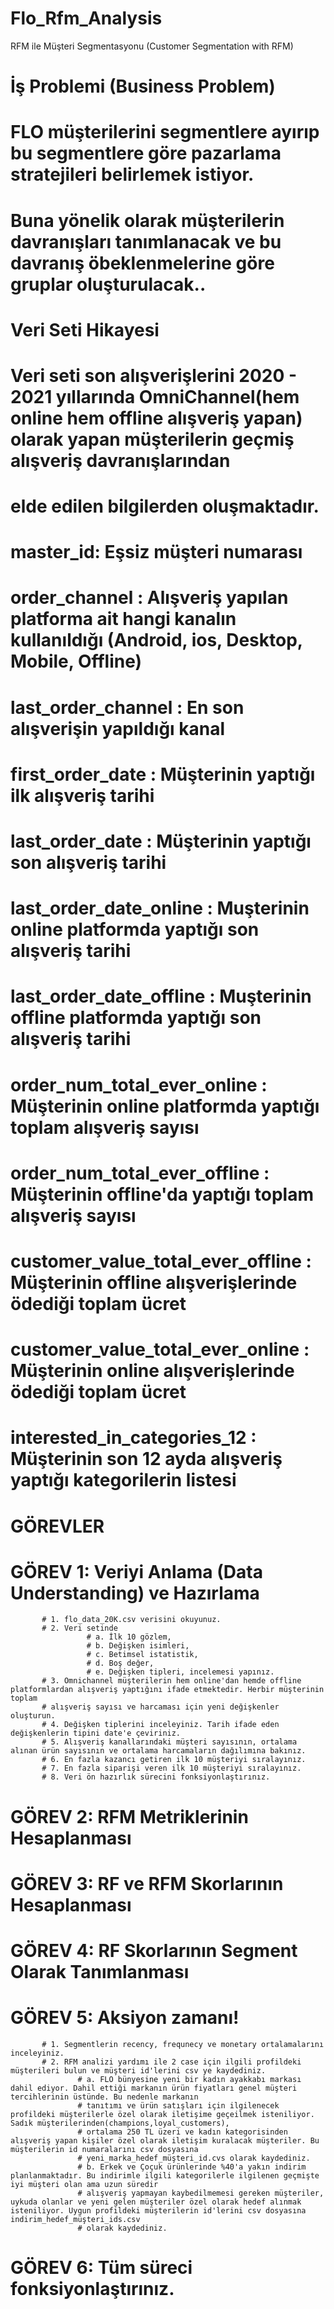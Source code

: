 # Flo_Rfm_Analysis
RFM ile Müşteri Segmentasyonu (Customer Segmentation with RFM)



# İş Problemi (Business Problem)

# FLO müşterilerini segmentlere ayırıp bu segmentlere göre pazarlama stratejileri belirlemek istiyor.
# Buna yönelik olarak müşterilerin davranışları tanımlanacak ve bu davranış öbeklenmelerine göre gruplar oluşturulacak..


# Veri Seti Hikayesi


# Veri seti son alışverişlerini 2020 - 2021 yıllarında OmniChannel(hem online hem offline alışveriş yapan) olarak yapan müşterilerin geçmiş alışveriş davranışlarından
# elde edilen bilgilerden oluşmaktadır.

# master_id: Eşsiz müşteri numarası
# order_channel : Alışveriş yapılan platforma ait hangi kanalın kullanıldığı (Android, ios, Desktop, Mobile, Offline)
# last_order_channel : En son alışverişin yapıldığı kanal
# first_order_date : Müşterinin yaptığı ilk alışveriş tarihi
# last_order_date : Müşterinin yaptığı son alışveriş tarihi
# last_order_date_online : Muşterinin online platformda yaptığı son alışveriş tarihi
# last_order_date_offline : Muşterinin offline platformda yaptığı son alışveriş tarihi
# order_num_total_ever_online : Müşterinin online platformda yaptığı toplam alışveriş sayısı
# order_num_total_ever_offline : Müşterinin offline'da yaptığı toplam alışveriş sayısı
# customer_value_total_ever_offline : Müşterinin offline alışverişlerinde ödediği toplam ücret
# customer_value_total_ever_online : Müşterinin online alışverişlerinde ödediği toplam ücret
# interested_in_categories_12 : Müşterinin son 12 ayda alışveriş yaptığı kategorilerin listesi


# GÖREVLER


# GÖREV 1: Veriyi Anlama (Data Understanding) ve Hazırlama
           # 1. flo_data_20K.csv verisini okuyunuz.
           # 2. Veri setinde
                     # a. İlk 10 gözlem,
                     # b. Değişken isimleri,
                     # c. Betimsel istatistik,
                     # d. Boş değer,
                     # e. Değişken tipleri, incelemesi yapınız.
           # 3. Omnichannel müşterilerin hem online'dan hemde offline platformlardan alışveriş yaptığını ifade etmektedir. Herbir müşterinin toplam
           # alışveriş sayısı ve harcaması için yeni değişkenler oluşturun.
           # 4. Değişken tiplerini inceleyiniz. Tarih ifade eden değişkenlerin tipini date'e çeviriniz.
           # 5. Alışveriş kanallarındaki müşteri sayısının, ortalama alınan ürün sayısının ve ortalama harcamaların dağılımına bakınız.
           # 6. En fazla kazancı getiren ilk 10 müşteriyi sıralayınız.
           # 7. En fazla siparişi veren ilk 10 müşteriyi sıralayınız.
           # 8. Veri ön hazırlık sürecini fonksiyonlaştırınız.

# GÖREV 2: RFM Metriklerinin Hesaplanması

# GÖREV 3: RF ve RFM Skorlarının Hesaplanması

# GÖREV 4: RF Skorlarının Segment Olarak Tanımlanması

# GÖREV 5: Aksiyon zamanı!
           # 1. Segmentlerin recency, frequnecy ve monetary ortalamalarını inceleyiniz.
           # 2. RFM analizi yardımı ile 2 case için ilgili profildeki müşterileri bulun ve müşteri id'lerini csv ye kaydediniz.
                   # a. FLO bünyesine yeni bir kadın ayakkabı markası dahil ediyor. Dahil ettiği markanın ürün fiyatları genel müşteri tercihlerinin üstünde. Bu nedenle markanın
                   # tanıtımı ve ürün satışları için ilgilenecek profildeki müşterilerle özel olarak iletişime geçeilmek isteniliyor. Sadık müşterilerinden(champions,loyal_customers),
                   # ortalama 250 TL üzeri ve kadın kategorisinden alışveriş yapan kişiler özel olarak iletişim kuralacak müşteriler. Bu müşterilerin id numaralarını csv dosyasına
                   # yeni_marka_hedef_müşteri_id.cvs olarak kaydediniz.
                   # b. Erkek ve Çoçuk ürünlerinde %40'a yakın indirim planlanmaktadır. Bu indirimle ilgili kategorilerle ilgilenen geçmişte iyi müşteri olan ama uzun süredir
                   # alışveriş yapmayan kaybedilmemesi gereken müşteriler, uykuda olanlar ve yeni gelen müşteriler özel olarak hedef alınmak isteniliyor. Uygun profildeki müşterilerin id'lerini csv dosyasına indirim_hedef_müşteri_ids.csv
                   # olarak kaydediniz.


# GÖREV 6: Tüm süreci fonksiyonlaştırınız.
